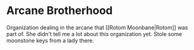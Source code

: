 # Arcane Brotherhood
Organization dealing in the arcane that [[Rotom Moonbane|Rotom]] was part of. She didn't tell me a lot about this organization yet. Stole some moonstone keys from a lady there.